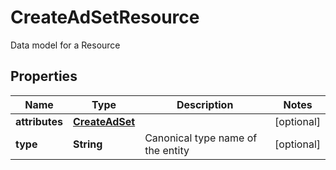 

# CreateAdSetResource

Data model for a Resource

## Properties

| Name | Type | Description | Notes |
|------------ | ------------- | ------------- | -------------|
|**attributes** | [**CreateAdSet**](CreateAdSet.md) |  |  [optional] |
|**type** | **String** | Canonical type name of the entity |  [optional] |



